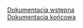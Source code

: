[Dokumentacja wstępna](https://docs.google.com/document/d/1zGkY1a7ovX2KKqxqgHbykJPR-3S5RtcMqFF3uKErYBg/edit)  
[Dokumentacja końcowa](https://www.overleaf.com/read/jvfxzpgrcybv)
